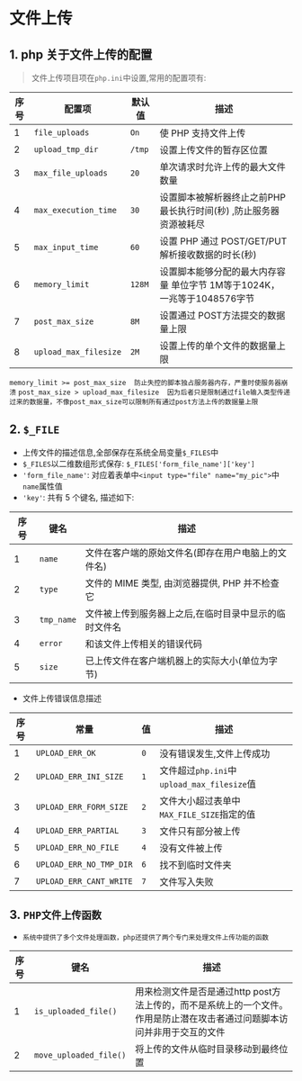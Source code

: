 # 文件上传

## 1. php 关于文件上传的配置

> 文件上传项目项在`php.ini`中设置,常用的配置项有:

| 序号 | 配置项                | 默认值 | 描述                                          |
| ---- | --------------------- | ------ | --------------------------------------------- |
| 1    | `file_uploads`        | `On`   | 使 PHP 支持文件上传                           |
| 2    | `upload_tmp_dir`      | `/tmp` | 设置上传文件的暂存区位置        |
| 3    | `max_file_uploads`    | `20`   | 单次请求时允许上传的最大文件数量              |
| 4    | `max_execution_time`  | `30`   | 设置脚本被解析器终止之前PHP最长执行时间(秒) ,防止服务器资源被耗尽                    |
| 5    | `max_input_time`      | `60`   | 设置 PHP 通过 POST/GET/PUT 解析接收数据的时长(秒) |
| 6    | `memory_limit`        | `128M` | 设置脚本能够分配的最大内存容量 单位字节 1M等于1024K，一兆等于1048576字节     |
| 7    | `post_max_size`       | `8M`   | 设置通过 POST方法提交的数据量上限       |
| 8    | `upload_max_filesize` | `2M`  | 设置上传的单个文件的数据量上限    |
`memory_limit >= post_max_size  防止失控的脚本独占服务器内存，严重时使服务器崩溃`
`post_max_size > upload_max_filesize  因为后者只是限制通过file输入类型传递过来的数据量，不像post_max_size可以限制所有通过post方法上传的数据量上限`

## 2. `$_FILE`

- 上传文件的描述信息,全部保存在系统全局变量`$_FILES`中
- `$_FILES`以二维数组形式保存: `$_FILES['form_file_name']['key']`
- `'form_file_name'`: 对应着表单中`<input type="file" name="my_pic">`中`name`属性值
- `'key'`: 共有 5 个键名, 描述如下:

| 序号 | 键名       | 描述                                               |
| ---- | ---------- | -------------------------------------------------- |
| 1    | `name`     | 文件在客户端的原始文件名(即存在用户电脑上的文件名) |
| 2    | `type`     | 文件的 MIME 类型, 由浏览器提供, PHP 并不检查它     |
| 3    | `tmp_name` | 文件被上传到服务器上之后,在临时目录中显示的临时文件名    |
| 4    | `error`    | 和该文件上传相关的错误代码                         |
| 5    | `size`     | 已上传文件在客户端机器上的实际大小(单位为字节)                       |

- 文件上传错误信息描述

| 序号 | 常量                    | 值  | 描述                                       |
| ---- | ----------------------- | --- | ------------------------------------------ |
| 1    | `UPLOAD_ERR_OK`         | `0` | 没有错误发生,文件上传成功                  |
| 2    | `UPLOAD_ERR_INI_SIZE`   | `1` | 文件超过`php.ini`中`upload_max_filesize`值 |
| 3    | `UPLOAD_ERR_FORM_SIZE`  | `2` | 文件大小超过表单中`MAX_FILE_SIZE`指定的值  |
| 4    | `UPLOAD_ERR_PARTIAL`    | `3` | 文件只有部分被上传                         |
| 5    | `UPLOAD_ERR_NO_FILE`    | `4` | 没有文件被上传                             |
| 6    | `UPLOAD_ERR_NO_TMP_DIR` | `6` | 找不到临时文件夹                           |
| 7    | `UPLOAD_ERR_CANT_WRITE` | `7` | 文件写入失败                               |

## 3. `PHP文件上传函数`

- `系统中提供了多个文件处理函数，php还提供了两个专门来处理文件上传功能的函数`

| 序号 | 键名       | 描述                                               |
| ---- | ---------- | -------------------------------------------------- |
| 1    | `is_uploaded_file()`   | 用来检测文件是否是通过http post方法上传的，而不是系统上的一个文件。作用是防止潜在攻击者通过问题脚本访问并非用于交互的文件|
| 2    | `move_uploaded_file()` | 将上传的文件从临时目录移动到最终位置|
